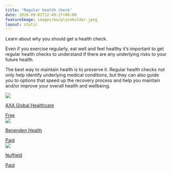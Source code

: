 ```yaml
---
title: "Regular health check"
date: 2020-09-01T12:49:27+06:00
featureImage: images/ma/placeholder.jpeg
layout: static
---
```


Learn about why you should get a health check.

Even if you exercise regularly, eat well and feel healthy it’s important to get regular health checks to understand if there are any underlying risks to your future health.

The best way to maintain health is to preserve it. Regular health checks not only help identify underlying medical conditions, but they can also guide you to options that speed up the recovery process and help you maintain and/or improve your overall health and wellbeing.

<a class="ma-link" href="https://www.axaglobalhealthcare.com/en/wellbeing/global-access/why-have-a-health-check/"><div class="ma-card ma-card-Health"><div class="ma-icon"><img src ="/images/Icon-check - health - opacity.svg"/></div><div class="ma-name"><p>AXA Global Healthcare</p></div><div class="ma-paid-text"><span>Free</span></div></div></a><a class="ma-link" href="https://www.benenden.co.uk/health/health-assessments/"><div class="ma-card ma-card-Health"><div class="ma-icon"><img src ="/images/Icon-pound - health - opacity.svg"/></div><div class="ma-name"><p>Benenden Health</p></div><div class="ma-paid-text"><span>Paid</span></div></div></a><a class="ma-link" href="https://www.nuffieldhealth.com/health-assessments"><div class="ma-card ma-card-Health"><div class="ma-icon"><img src ="/images/Icon-pound - health - opacity.svg"/></div><div class="ma-name"><p>Nuffield</p></div><div class="ma-paid-text"><span>Paid</span></div></div></a>  

<br/><br/>






